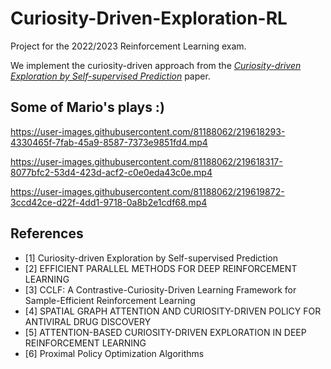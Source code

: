 # Curiosity-Driven-Exploration-RL
Project for the 2022/2023 Reinforcement Learning exam.

We implement the curiosity-driven approach from the [*Curiosity-driven Exploration by Self-supervised Prediction*](https://arxiv.org/pdf/1705.05363.pdf) paper.

## Some of Mario's plays :)

https://user-images.githubusercontent.com/81188062/219618293-4330465f-7fab-45a9-8587-7373e9851fd4.mp4

https://user-images.githubusercontent.com/81188062/219618317-8077bfc2-53d4-423d-acf2-c0e0eda43c0e.mp4

https://user-images.githubusercontent.com/81188062/219619872-3ccd42ce-d22f-4dd1-9718-0a8b2e1cdf68.mp4



## References
- [1] Curiosity-driven Exploration by Self-supervised Prediction 
- [2] EFFICIENT PARALLEL METHODS FOR DEEP REINFORCEMENT LEARNING  
- [3] CCLF: A Contrastive-Curiosity-Driven Learning Framework for Sample-Efficient Reinforcement Learning  
- [4] SPATIAL GRAPH ATTENTION AND CURIOSITY-DRIVEN POLICY FOR ANTIVIRAL DRUG DISCOVERY
- [5] ATTENTION-BASED CURIOSITY-DRIVEN EXPLORATION IN DEEP REINFORCEMENT LEARNING
- [6] Proximal Policy Optimization Algorithms



